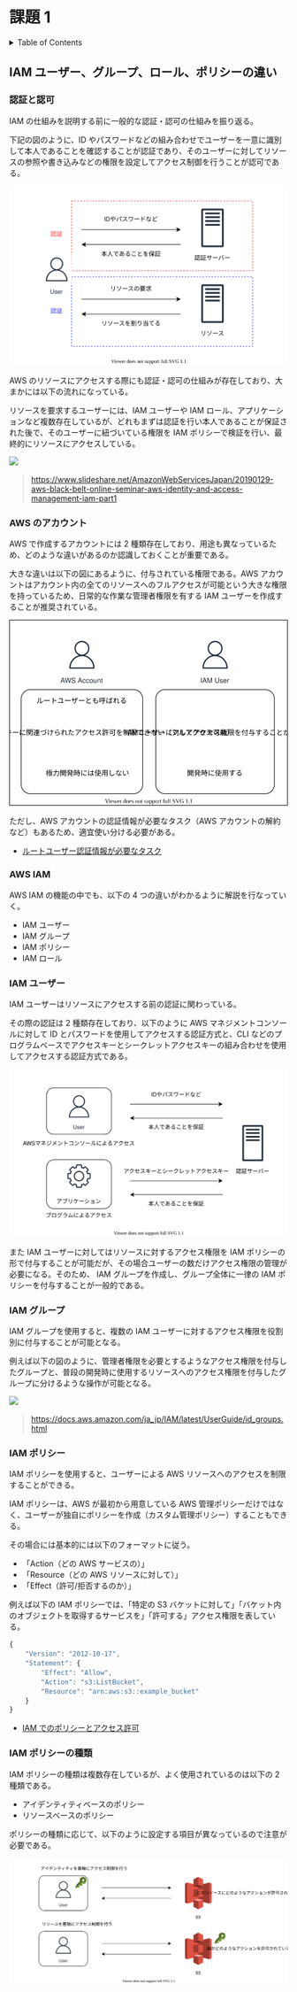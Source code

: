 # 課題 1

<!-- START doctoc generated TOC please keep comment here to allow auto update -->
<!-- DON'T EDIT THIS SECTION, INSTEAD RE-RUN doctoc TO UPDATE -->
<details>
<summary>Table of Contents</summary>

- [IAM ユーザー、グループ、ロール、ポリシーの違い](#iam-%E3%83%A6%E3%83%BC%E3%82%B6%E3%83%BC%E3%82%B0%E3%83%AB%E3%83%BC%E3%83%97%E3%83%AD%E3%83%BC%E3%83%AB%E3%83%9D%E3%83%AA%E3%82%B7%E3%83%BC%E3%81%AE%E9%81%95%E3%81%84)
  - [認証と認可](#%E8%AA%8D%E8%A8%BC%E3%81%A8%E8%AA%8D%E5%8F%AF)

</details>
<!-- END doctoc generated TOC please keep comment here to allow auto update -->

## IAM ユーザー、グループ、ロール、ポリシーの違い

### 認証と認可

IAM の仕組みを説明する前に一般的な認証・認可の仕組みを振り返る。

下記の図のように、ID やパスワードなどの組み合わせでユーザーを一意に識別して本人であることを確認することが認証であり、そのユーザーに対してリソースの参照や書き込みなどの権限を設定してアクセス制御を行うことが認可である。

![](assets/auth.drawio.svg)

AWS のリソースにアクセスする際にも認証・認可の仕組みが存在しており、大まかには以下の流れになっている。

リソースを要求するユーザーには、IAM ユーザーや IAM ロール、アプリケーションなど複数存在しているが、どれもまずは認証を行い本人であることが保証された後で、そのユーザーに紐づいている権限を IAM ポリシーで検証を行い、最終的にリソースにアクセスしている。

![](https://image.slidesharecdn.com/20190129aws-blackbeltiampart1-190129051558/95/20190129-aws-black-belt-online-seminar-aws-identity-and-access-management-aws-iam-part1-10-638.jpg?cb=1548898676)

> https://www.slideshare.net/AmazonWebServicesJapan/20190129-aws-black-belt-online-seminar-aws-identity-and-access-management-iam-part1

### AWS のアカウント

AWS で作成するアカウントには 2 種類存在しており、用途も異なっているため、どのような違いがあるのか認識しておくことが重要である。

大きな違いは以下の図にあるように、付与されている権限である。AWS アカウントはアカウント内の全てのリソースへのフルアクセスが可能という大きな権限を持っているため、日常的な作業な管理者権限を有する IAM ユーザーを作成することが推奨されている。

![](assets/aws_accounts.drawio.svg)

ただし、AWS アカウントの認証情報が必要なタスク（AWS アカウントの解約など）もあるため、適宜使い分ける必要がある。

- [ルートユーザー認証情報が必要なタスク](https://docs.aws.amazon.com/ja_jp/general/latest/gr/root-vs-iam.html#aws_tasks-that-require-root)

### AWS IAM

AWS IAM の機能の中でも、以下の 4 つの違いがわかるように解説を行なっていく。

- IAM ユーザー
- IAM グループ
- IAM ポリシー
- IAM ロール

### IAM ユーザー

IAM ユーザーはリソースにアクセスする前の認証に関わっている。

その際の認証は 2 種類存在しており、以下のように AWS マネジメントコンソールに対して ID とパスワードを使用してアクセスする認証方式と、CLI などのプログラムベースでアクセスキーとシークレットアクセスキーの組み合わせを使用してアクセスする認証方式である。

![](assets/iam_user.drawio.svg)

また IAM ユーザーに対してはリソースに対するアクセス権限を IAM ポリシーの形で付与することが可能だが、その場合ユーザーの数だけアクセス権限の管理が必要になる。そのため、 IAM グループを作成し、グループ全体に一律の IAM ポリシーを付与することが一般的である。

### IAM グループ

IAM グループを使用すると、複数の IAM ユーザーに対するアクセス権限を役割別に付与することが可能となる。

例えば以下の図のように、管理者権限を必要とするようなアクセス権限を付与したグループと、普段の開発時に使用するリソースへのアクセス権限を付与したグループに分けるような操作が可能となる。

![](https://docs.aws.amazon.com/ja_jp/IAM/latest/UserGuide/images/Relationship_Between_Entities_Example.diagram.png)

> https://docs.aws.amazon.com/ja_jp/IAM/latest/UserGuide/id_groups.html

### IAM ポリシー

IAM ポリシーを使用すると、ユーザーによる AWS リソースへのアクセスを制限することができる。

IAM ポリシーは、AWS が最初から用意している AWS 管理ポリシーだけではなく、ユーザーが独自にポリシーを作成（カスタム管理ポリシー）することもできる。

その場合には基本的には以下のフォーマットに従う。

- 「Action（どの AWS サービスの）」
- 「Resource（どの AWS リソースに対して）」
- 「Effect（許可/拒否するのか）」

例えば以下の IAM ポリシーでは、「特定の S3 バケットに対して」「バケット内のオブジェクトを取得するサービスを」「許可する」アクセス権限を表している。

```js
{
    "Version": "2012-10-17",
    "Statement": {
        "Effect": "Allow",
        "Action": "s3:ListBucket",
        "Resource": "arn:aws:s3::example_bucket"
    }
}
```

- [IAM でのポリシーとアクセス許可](https://docs.aws.amazon.com/ja_jp/IAM/latest/UserGuide/access_policies.html)

### IAM ポリシーの種類

IAM ポリシーの種類は複数存在しているが、よく使用されているのは以下の 2 種類である。

- アイデンティティベースのポリシー
- リソースベースのポリシー

ポリシーの種類に応じて、以下のように設定する項目が異なっているので注意が必要である。

![](assets/iam_policies.drawio.svg)

